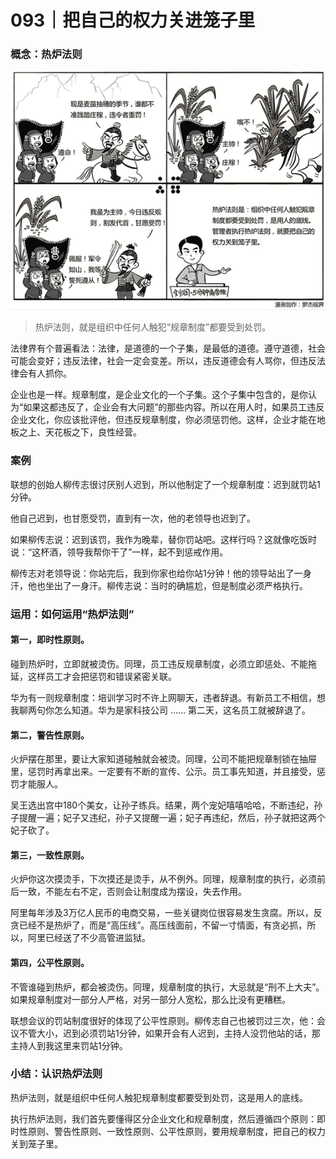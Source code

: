 # 093｜把自己的权力关进笼子里

### 概念：热炉法则

![](img/9e66458575c3b9dd6c0c5885ae3bd0e4.jpg)

> 热炉法则，就是组织中任何人触犯“规章制度”都要受到处罚。

法律界有个普遍看法：法律，是道德的一个子集，是最低的道德。遵守道德，社会可能会变好；违反法律，社会一定会变差。所以，违反道德会有人骂你，但违反法律会有人抓你。

企业也是一样。规章制度，是企业文化的一个子集。这个子集中包含的，是你认为“如果这都违反了，企业会有大问题”的那些内容。所以在用人时，如果员工违反企业文化，你应该批评他，但违反规章制度，你必须惩罚他。这样，企业才能在地板之上、天花板之下，良性经营。

### 案例

联想的创始人柳传志很讨厌别人迟到，所以他制定了一个规章制度：迟到就罚站1分钟。

他自己迟到，也甘愿受罚，直到有一次，他的老领导也迟到了。

如果柳传志说：迟到该罚，我作为晚辈，替你罚站吧。这样行吗？这就像吃饭时说：“这杯酒，领导我帮你干了”一样，起不到惩戒作用。

柳传志对老领导说：你站完后，我到你家也给你站1分钟！他的领导站出了一身汗，他也坐出了一身汗。柳传志说：当时的确尴尬，但是制度必须严格执行。

### 运用：如何运用“热炉法则”

#### 第一，即时性原则。

碰到热炉时，立即就被烫伤。同理，员工违反规章制度，必须立即惩处、不能拖延，这样员工才会把惩罚和错误紧密关联。

华为有一则规章制度：培训学习时不许上网聊天，违者辞退。有新员工不相信，想我聊两句你怎么知道。华为是家科技公司 …… 第二天，这名员工就被辞退了。

#### 第二，警告性原则。

火炉摆在那里，要让大家知道碰触就会被烫。同理，公司不能把规章制锁在抽屉里，惩罚时再拿出来。一定要有不断的宣传、公示。员工事先知道，并且接受，惩罚才能服人。

吴王选出宫中180个美女，让孙子练兵。结果，两个宠妃嘻嘻哈哈，不断违纪，孙子提醒一遍；妃子又违纪，孙子又提醒一遍；妃子再违纪，然后，孙子就把这两个妃子砍了。

#### 第三，一致性原则。

火炉你这次摸烫手，下次摸还是烫手，从不例外。同理，规章制度的执行，必须前后一致，不能左右不定，否则会让制度成为摆设，失去作用。

阿里每年涉及3万亿人民币的电商交易，一些关键岗位很容易发生贪腐。所以，反贪已经不是热炉了，而是“高压线”。高压线面前，不留一寸情面，有贪必抓，所以，阿里已经送了不少高管进监狱。

#### 第四，公平性原则。

不管谁碰到热炉，都会被烫伤。同理，规章制度的执行，大忌就是“刑不上大夫”。如果规章制度对一部分人严格，对另一部分人宽松，那么比没有更糟糕。

联想会议的罚站制度很好的体现了公平性原则。柳传志自己也被罚过三次，他：会议不管大小，迟到必须罚站1分钟，如果开会有人迟到，主持人没罚他站的话，那主持人到我这里来罚站1分钟。

### 小结：认识热炉法则

热炉法则，就是组织中任何人触犯规章制度都要受到处罚，这是用人的底线。

执行热炉法则，我们首先要懂得区分企业文化和规章制度，然后遵循四个原则：即时性原则、警告性原则、一致性原则、公平性原则，要用规章制度，把自己的权力关到笼子里。